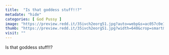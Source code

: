 ```yaml
---
title:  "Is that goddess stuff!!?"
metadate: "hide"
categories: [ God Pussy ]
image: "https://preview.redd.it/35ivch2eorg51.jpg?auto=webp&s=ac057c0e19d162346e05764fcca6674c88f2bcbd"
thumb: "https://preview.redd.it/35ivch2eorg51.jpg?width=640&crop=smart&auto=webp&s=1c63648a32fc70c6d53afc8aed3b15348e05d0ce"
visit: ""
---
```

Is that goddess stuff!!?
